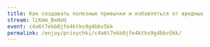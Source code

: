 ```yaml
---
title: Как создавать полезные привычки и избавляться от вредных
stream: lLKmm_BxHoU
event: c4a6t7ekb0jfe4ktks9g4bbv5kk
permalink: /enjoy/privychki/c4a6t7ekb0jfe4ktks9g4bbv5kk/
---
```

